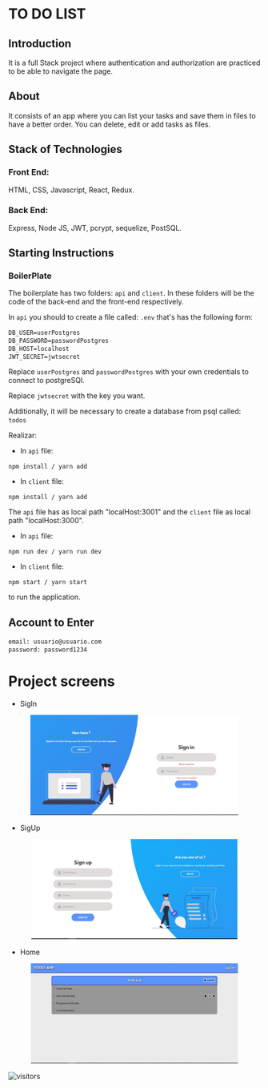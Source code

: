 # TO DO LIST

## Introduction

It is a full Stack project where authentication and authorization are practiced to be able to navigate the page.

## About

It consists of an app where you can list your tasks and save them in files to have a better order. You can delete, edit or add tasks as files.

## Stack of Technologies

### Front End:

HTML, CSS, Javascript, React, Redux.

### Back End:

Express, Node JS, JWT, pcrypt, sequelize, PostSQL.

## **Starting Instructions**

### BoilerPlate

The boilerplate has two folders: `api` and `client`. In these folders will be the code of the back-end and the front-end respectively.

In `api` you should to create a file called: `.env` that's has the following form:

```
DB_USER=userPostgres
DB_PASSWORD=passwordPostgres
DB_HOST=localhost
JWT_SECRET=jwtsecret
```

Replace `userPostgres` and `passwordPostgres` with your own credentials to connect to postgreSQl.

Replace `jwtsecret` with the key you want.

Additionally, it will be necessary to create a database from psql called: `todos`

Realizar:

- In `api` file:

```
npm install / yarn add
```

- In `client` file:

```
npm install / yarn add
```

The `api` file has as local path "localHost:3001" and the `client` file as local path "localHost:3000".

- In `api` file:

```
npm run dev / yarn run dev
```

- In `client` file:

```
npm start / yarn start
```

to run the application.

## Account to Enter

```
email: usuario@usuario.com
password: password1234
```

# Project screens

- SigIn
<p align = "center"> <img height = "200" src = "./client/src/images/sigInTask.JPG" /> </p>

- SigUp
<p align = "center"> <img height = "200" src = "./client/src/images/signUpTask.JPG" /> </p>

- Home
<p align = "center"> <img height = "200" src = "./client/src/images/taskApp.JPG" /> </p>

![visitors](https://visitor-badge.glitch.me/badge?page_id=Hasuro1797.TodoList)

